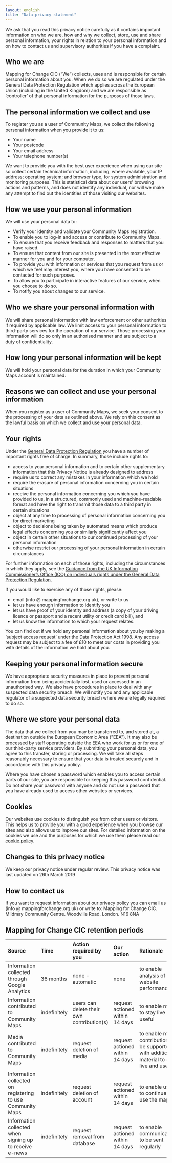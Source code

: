 ```yaml
---
layout: english
title: "Data privacy statement"
---
```


We ask that you read this privacy notice carefully as it contains important information on who we are, how and why we collect, store, use and share personal information, your rights in relation to your personal information and on how to contact us and supervisory authorities if you have a complaint.

## Who we are

Mapping for Change CIC (“We”) collects, uses and is responsible for certain personal information about you. When we do so we are regulated under the General Data Protection Regulation which applies across the European Union (including in the United Kingdom) and we are responsible as ‘controller’ of that personal information for the purposes of those laws.

## The personal information we collect and use

To register you as a user of Community Maps, we collect the following personal information when you provide it to us:
- Your name
- Your postcode
- Your email address
- Your telephone number(s)

We want to provide you with the best user experience when using our site so collect certain technical information, including, where available, your IP address; operating system; and browser type, for system administration and monitoring purposes. This is statistical data about our users' browsing actions and patterns, and does not identify any individual, nor will we make any attempt to find out the identities of those visiting our websites.

## How we use your personal information

We will use your personal data to:
- Verify your identity and validate your Community Maps registration. 
- To enable you to log-in and access or contribute to Community Maps.
- To ensure that you receive feedback and responses to matters that you have raised.
- To ensure that content from our site is presented in the most effective manner for you and for your computer.
- To provide you with information or services that you request from us or which we feel may interest you, where you have consented to be contacted for such purposes.
- To allow you to participate in interactive features of our service, when you choose to do so.
- To notify you about changes to our service.

## Who we share your personal information with 

We will share personal information with law enforcement or other authorities if required by applicable law. We limit access to your personal information to third-party services for the operation of our service. Those processing your information will do so only in an authorised manner and are subject to a duty of confidentiality.

## How long your personal information will be kept

We will hold your personal data for the duration in which your Community Maps account is maintained.

## Reasons we can collect and use your personal information

When you register as a user of Community Maps, we seek your consent to the processing of your data as outlined above.  We rely on this consent as the lawful basis on which we collect and use your personal data.

## Your rights

Under the [General Data Protection Regulation](http://eur-lex.europa.eu/legal-content/EN/TXT/PDF/?uri=CELEX:32016R0679&from=EN) you have a number of important rights free of charge. In summary, those include rights to:
- access to your personal information and to certain other supplementary information that this Privacy Notice is already designed to address
- require us to correct any mistakes in your information which we hold
- require the erasure of personal information concerning you in certain situations
- receive the personal information concerning you which you have provided to us, in a structured, commonly used and machine-readable format and have the right to transmit those data to a third party in certain situations
- object at any time to processing of personal information concerning you for direct marketing
- object to decisions being taken by automated means which produce legal effects concerning you or similarly significantly affect you
- object in certain other situations to our continued processing of your personal information
- otherwise restrict our processing of your personal information in certain circumstances

For further information on each of those rights, including the circumstances in which they apply, see the [Guidance from the UK Information Commissioner’s Office (ICO) on individuals rights under the General Data Protection Regulation](http://ico.org.uk/for-organisations/guide-to-the-general-data-protection-regulation-gdpr/individual-rights/).

If you would like to exercise any of those rights, please:
- email (info @ mappingforchange.org.uk), or write to us
- let us have enough information to identify you
- let us have proof of your identity and address (a copy of your driving licence or passport and a recent utility or credit card bill), and
- let us know the information to which your request relates.

You can find out if we hold any personal information about you by making a ‘subject access request’ under the Data Protection Act 1998. Any access request may be subject to a fee of £10 to meet our costs in providing you with details of the information we hold about you.

## Keeping your personal information secure

We have appropriate security measures in place to prevent personal information from being accidentally lost, used or accessed in an unauthorised way. We also have procedures in place to deal with any suspected data security breach. We will notify you and any applicable regulator of a suspected data security breach where we are legally required to do so.

## Where we store your personal data

The data that we collect from you may be transferred to, and stored at, a destination outside the European Economic Area ("EEA"). It may also be processed by staff operating outside the EEA who work for us or for one of our third-party service providers. By submitting your personal data, you agree to this transfer, storing or processing. We will take all steps reasonably necessary to ensure that your data is treated securely and in accordance with this privacy policy.

Where you have chosen a password which enables you to access certain parts of our site, you are responsible for keeping this password confidential. Do not share your password with anyone and do not use a password that you have already used to access other websites or services.

## Cookies

Our websites use cookies to distinguish you from other users or visitors. This helps us to provide you with a good experience when you browse our sites and also allows us to improve our sites. For detailed information on the cookies we use and the purposes for which we use them please read our [cookie policy](http://help.communitymaps.org.uk/en/cookie-policy.html).

## Changes to this privacy notice

We keep our privacy notice under regular review. This privacy notice was last updated on 26th March 2019

## How to contact us

If you want to request information about our privacy policy you can email us (info @ mappingforchange.org.uk) or write to:
Mapping for Change CIC. Mildmay Community Centre. Woodville Road. London. N16 8NA

## Mapping for Change CIC retention periods

| Source | Time | Action required by you | Our action | Rationale |
| :----- | :--- | :--------------------- | :--------- | :-------- |
| Information collected through Google Analytics |	36 months |	none - automatic |	none |	to enable analysis of website performance |
| Information contributed to Community Maps	| indefinitely |	users can delete their own contribution(s)	| request actioned within 14 days |	to enable maps to stay live and useful |
| Media contributed to Community Maps |	indefinitely	| request deletion of media |	request actioned within 14 days |	to enable map contributions to be supported with additional material to stay live and useful |
| Information collected on registering to use Community Maps |	indefinitely	| request deletion of account | request actioned within 14 days	| to enable users to continue to use the maps |
| Information collected when signing up to receive e-news |	indefinitely	| request removal from database |	request actioned within 14 days |	to enable communications to be sent regularly |
